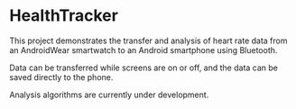 # HealthTracker
This project demonstrates the transfer and analysis of heart rate data from an AndroidWear smartwatch to an Android smartphone using Bluetooth.


Data can be transferred while screens are on or off, and the data can be saved directly to the phone.


Analysis algorithms are currently under development.
